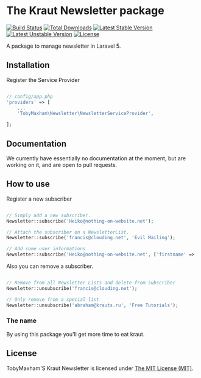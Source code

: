 # The Kraut Newsletter package

[![Build Status](https://travis-ci.org/TobyMaxham/kraut-newsletter.svg)](https://travis-ci.org/TobyMaxham/kraut-newsletter)
[![Total Downloads](https://poser.pugx.org/TobyMaxham/kraut-newsletter/downloads.svg)](https://packagist.org/packages/TobyMaxham/kraut-newsletter)
[![Latest Stable Version](https://poser.pugx.org/TobyMaxham/kraut-newsletter/v/stable.svg)](https://packagist.org/packages/TobyMaxham/kraut-newsletter)
[![Latest Unstable Version](https://poser.pugx.org/TobyMaxham/kraut-newsletter/v/unstable.svg)](https://packagist.org/packages/TobyMaxham/kraut-newsletter)
[![License](https://poser.pugx.org/TobyMaxham/kraut-newsletter/license.svg)](https://packagist.org/packages/TobyMaxham/kraut-newsletter)

A package to manage newsletter in Laravel 5.

## Installation

Register the Service Provider
```php

// config/app.php
'providers' => [
    ...
    'TobyMaxham\Newsletter\NewsletterServiceProvider',

];
```

## Documentation

We currently have essentially no documentation at the moment, but are working on it, and are open to pull requests.


## How to use

Register a new subscriber
```php

// Simply add a new subscriber.
Newsletter::subscribe('Heiko@nothing-on-website.net');

// Attach the subscriber on a NewsletterList.
Newsletter::subscribe('francis@clouding.net', 'Evil Mailing');

// Add some user informations
Newsletter::subscribe('Heiko@nothing-on-website.net', ['firstname' => 'Heiko'], 'The Simple List');
```

Also you can remove a subscriber.
```php

// Remove from all Newsletter Lists and delete from subscriber
Newsletter::unsubscribe('francis@clouding.net');

// Only remove from a special list
Newsletter::unsubscribe('abraham@krauts.ru', 'Free Tutorials');
```


### The name

By using this package you'll get more time to eat kraut.


## License

TobyMaxham'S Kraut Newsletter is licensed under [The MIT License (MIT)](LICENSE).

